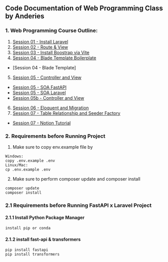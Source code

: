 ## Code Documentation of Web Programming Class by Anderies

### 1. Web Programming Course Outline:
1. [Session 01 - Install Laravel](https://laravel.com/docs/10.x)
2. [Session 02 - Route & View](https://github.com/Anderies/webprog-class-two/tree/master/coba-session-02)
3. [Session 03 - Install Boostrap via Vite](https://github.com/Anderies/webprog-class-two/tree/master/coba-session-03)
4. [Session 04 - Blade Template Boilerplate](https://github.com/Anderies/webprog-class-two/tree/master/boilerplate-session-04)
-  [Session 04 - Blade Template]
5. [Session 05 - Controller and View](https://github.com/Anderies/webprog-class-two/tree/master/coba-session-05)
- [Session 05 - SOA FastAPI](https://github.com/Anderies/webprog-class-two/tree/master/supplement-session05-api)
- [Session 05 - SOA Laravel](https://github.com/Anderies/webprog-class-two/tree/master/supplement-session-05)
- [Session 05b - Controller and View](https://github.com/Anderies/webprog-class-two/tree/master/coba-session-05b)
6. [Session 06 - Eloquent and Migration](https://github.com/Anderies/webprog-class-two/tree/master/coba-session-06)
7. [Session 07 - Table Relationship and Seeder Factory](https://github.com/Anderies/webprog-class-two/tree/master/coba-session-07)
- [Session 07 - Notion Tutorial](https://brash-sardine-1f6.notion.site/Session-07-Eloquent-Relationship-Seeder-Factory-b1515e7d63f7458f9d2d652c8e32cbd8)

### 2. Requirements before Running Project
1. Make sure to copy env.example file by
```
Windows:
copy .env.example .env
Linux/Mac:
cp .env.example .env
```

2. Make sure to perform composer update and composer install
```
composer update 
composer install
```

### 2.1 Requirements before Running FastAPI x Laravel Project
#### 2.1.1 Install Python Package Manager
```
install pip or conda
```
#### 2.1.2 install fast-api & transformers
```
pip install fastapi
pip install transformers
```


